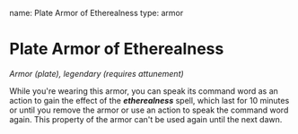 name: Plate Armor of Etherealness
type: armor

# Plate Armor of Etherealness
_Armor (plate), legendary (requires attunement)_

While you're wearing this armor, you can speak its command word as an action to gain the effect of the **_etherealness_** spell, which last for 10 minutes or until you remove the armor or use an action to speak the command word again. This property of the armor can't be used again until the next dawn.
